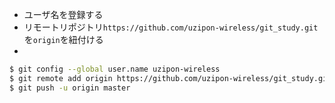 
- ユーザ名を登録する
- リモートリポジトリ`https://github.com/uzipon-wireless/git_study.git`を`origin`を紐付ける
- 


```bash
$ git config --global user.name uzipon-wireless
$ git remote add origin https://github.com/uzipon-wireless/git_study.git
$ git push -u origin master
```

